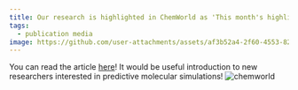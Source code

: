 ```yaml
---
title: Our research is highlighted in ChemWorld as 'This month's highlight'(in Korean)! It would be useful introduction to new researchers interested in predictive molecular simulations!
tags:
  - publication media
image: https://github.com/user-attachments/assets/af3b52a4-2f60-4553-823b-b05d89919e96
---
```


You can read the article [here](http://ebook.kcsnet.or.kr/ecatalog5.php?callmode=&catimage=&eclang=&um=5&Dir=159&start=27)!
It would be useful introduction to new researchers interested in predictive molecular simulations!
![chemworld](https://github.com/user-attachments/assets/af3b52a4-2f60-4553-823b-b05d89919e96)
